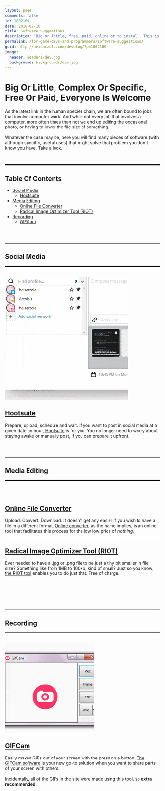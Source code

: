 ```yaml
---
layout: page
comments: false
id: 1802106
date: 2018-02-10
title: Software Suggestions
description: "Big or little, free, paid, online or to install. This is your one-time stop for many programs you will likely want to use."
permalink: /for-game-devs-and-programmers/software-suggestions/
guid: http://heisarzola.com/devblog/?p=1802106
image:
  header: headers/dev.jpg
  background: backgrounds/dev.jpg
---
```

# Big Or Little, Complex Or Specific, Free Or Paid, Everyone Is Welcome

<p>As the latest link in the human species chain, we are often bound to jobs that involve computer work. And while not every job that involves a computer, more often times than not we end up editing the occasional photo, or having to lower the file size of something.
<br><br>Whatever the case may be, here you will find many pieces of software (with although specific, useful uses) that might solve that problem you don't know you have. Take a look.
</p>

<br>
<hr style="border-top: dotted 3px;" />

<h2>Table Of Contents</h2>

* <a href="#social">Social Media</a>
    * <a href="#social1">Hootsuite</a>
* <a href="#media">Media Editing</a>
    * <a href="#media1">Online File Converter</a>
    * <a href="#media2">Radical Image Optimizer Tool (RIOT)</a>
* <a href="#rec">Recording</a>
    * <a href="#rec1">GIFCam</a>

<!---------------------------------------------------------------------------->
<!--------------------------------SOCIAL MEDIA-------------------------------->
<!---------------------------------------------------------------------------->

<br><br>

<hr>
<h2 id="social">Social Media</h2>
<hr style="border-top: dotted 3px;" />

<div class="row">
   <div class="column2">
      <a href="/images/posts/2018/04/hootsuite.gif" data-elementor-open-lightbox="default"><br />
          <img src="/images/posts/2018/04/hootsuite.gif" alt="" data-recalc-dims="1" target="_blank">
       </a>
   </div>
   <div class="column2">
       <h2 id ="social1"><a href="/software-suggestion-4/" target="_blank">Hootsuite</a></h2>
       <p>Prepare, upload, schedule and wait. If you want to post in social media at a given date an hour, <u><a href="/software-suggestion-4/" target="_blank">Hootsuite</a></u> is for you.
       You no longer need to worry about staying awake or manually post, if you can prepare it upfront.</p>
   </div>
</div>

<!---------------------------------------------------------------------------->
<!--------------------------------MEDIA EDITING------------------------------->
<!---------------------------------------------------------------------------->

<br><br>

<hr>
<h2 id="media">Media Editing</h2>
<hr style="border-top: dotted 3px;" />

<div class="row">
   <div class="column2">
      <a href="/images/posts/2018/01/Online-Converter-Text.gif" data-elementor-open-lightbox="default"><br />
          <img src="/images/posts/2018/01/Online-Converter-Text.gif" alt="" data-recalc-dims="1" target="_blank">
       </a>
   </div>
   <div class="column2">
       <h2 id ="media1"><a href="/software-suggestion-2/" target="_blank">Online File Converter</a></h2>
       <p>Upload. Convert. Download. It doesn't get any easier if you wish to have a file in a different format. <u><a href="/software-suggestion-2/" target="_blank">Online converter</a></u>, as the name implies, is an online tool that facilitates this process for the low low price of <i>nothing</i>.</p>
   </div>
</div>

<hr>

<div class="row">
   <div class="column2">
       <h2 id ="media2"><a href="/software-suggestion-3/" target="_blank">Radical Image Optimizer Tool (RIOT)</a></h2>
       <p>Ever needed to have a .jpg or .png file to be just a tiny bit smaller in file size? Something like from 1MB to 100kb, kind of small? Just so you know, <u><a href="/software-suggestion-3/" target="_blank">the RIOT tool</a></u> enables you to do just that. Free of charge.</p>
   </div>
   <div class="column2">
      <a href="/images/posts/2018/01/RIOT.gif" data-elementor-open-lightbox="default"><br />
          <img src="/images/posts/2018/01/RIOT.gif" alt="" data-recalc-dims="1" target="_blank">
       </a>
   </div>
</div>

<!---------------------------------------------------------------------------->
<!----------------------------------REDORDING--------------------------------->
<!---------------------------------------------------------------------------->

<br><br>

<hr>
<h2 id="rec">Recording</h2>
<hr style="border-top: dotted 3px;" />

<div class="row">
   <div class="column2">
      <a href="/images/posts/2018/01/GIFCam-1.gif" data-elementor-open-lightbox="default"><br />
          <img src="/images/posts/2018/01/GIFCam-1.gif" alt="" data-recalc-dims="1" target="_blank">
       </a>
   </div>
   <div class="column2">
       <h2 id ="rec1"><a href="/software-suggestion-1/" target="_blank">GIFCam</a></h2>
       <p>Easily makes GIFs out of your screen with the press on a button. <u><a href="/software-suggestion-1/" target="_blank">The GIFCam software</a></u> is your new go-to solution when you want to share parts of your screen with others.
           <br><br>Incidentally, all of the GIFs in the site were made using this tool, so <b>extra recommended</b>.</p>
   </div>
</div>

<!--GAME_DEV-->